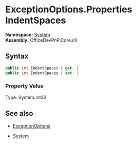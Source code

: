 # ExceptionOptions.Properties IndentSpaces
**Namespace:** [System](System.md)  
**Assembly:** OfficeDevPnP.Core.dll  
## Syntax
```C#
public int IndentSpaces { get; }
public int IndentSpaces { set; }
```

### Property Value
Type: System.Int32  

## See also
- [ExceptionOptions](ExceptionOptions.md) 

- [System](System.md)
